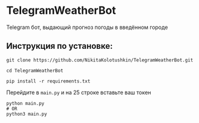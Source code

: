 # TelegramWeatherBot
Telegram бот, выдающий прогноз погоды в введённом городе

## Инструкция по установке:
```batch
git clone https://github.com/NikitaKolotushkin/TelegramWeatherBot.git

cd TelegramWeatherBot

pip install -r requirements.txt
```

Перейдите в ```main.py``` и на 25 строке вставьте ваш токен
```batch
python main.py
# OR
python3 main.py
```
